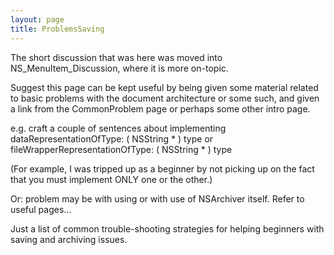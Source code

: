 ```yaml
---
layout: page
title: ProblemsSaving
---
```


The short discussion that was here was moved into NS_MenuItem_Discussion, where it is more on-topic.

Suggest this page can be kept useful by being given some material related to basic problems with the document architecture or some such, and given a link from the CommonProblem page or perhaps some other intro page.

e.g. craft a couple of sentences about implementing     dataRepresentationOfType: ( NSString * ) type
or     fileWrapperRepresentationOfType:  ( NSString * ) type

(For example, I was tripped up as a beginner by not picking up on the fact that you must implement ONLY one or the other.)

Or: problem may be with using <NSCoding> or with use of NSArchiver itself. Refer to useful pages...

Just a list of common trouble-shooting strategies for helping beginners with saving and archiving issues.

